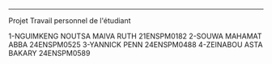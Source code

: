 -----------------------------------------------------------------
Projet Travail personnel de l'étudiant

1-NGUIMKENG NOUTSA MAIVA RUTH 21ENSPM0182
2-SOUWA MAHAMAT ABBA 24ENSPM0525
3-YANNICK PENN 24ENSPM0488
4-ZEINABOU ASTA BAKARY 24ENSPM0589


